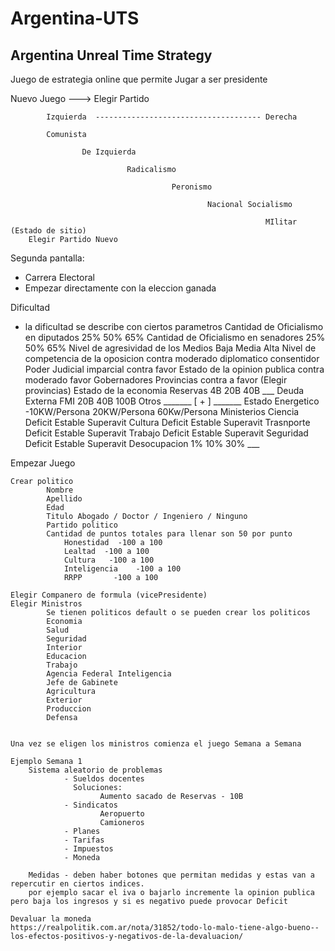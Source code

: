 # Argentina-UTS
## Argentina Unreal Time Strategy

Juego de estrategia online que permite Jugar a ser presidente

Nuevo Juego --->
            Elegir Partido

            Izquierda  ------------------------------------- Derecha

            Comunista

                    De Izquierda

                              Radicalismo

                                        Peronismo

                                                Nacional Socialismo

                                                             MIlitar (Estado de sitio)
        Elegir Partido Nuevo

Segunda pantalla:

- Carrera Electoral
- Empezar directamente con la eleccion ganada


Dificultad

- la dificultad se describe con ciertos parametros
        Cantidad de Oficialismo en diputados    25%  50%  65%
        Cantidad de Oficialismo en senadores    25%  50%  65%
        Nivel de agresividad de los Medios      Baja Media Alta
        Nivel de competencia de la oposicion    contra moderado diplomatico consentidor
        Poder Judicial                          imparcial contra favor
        Estado de la opinion publica            contra moderado favor
        Gobernadores Provincias                 contra a favor (Elegir provincias)
        Estado de la economia
            Reservas                            4B  20B    40B  ___
            Deuda Externa
                FMI                             20B 40B 100B
                Otros                           _______
                [ + ]                           _______
        Estado Energetico                       -10KW/Persona   20KW/Persona 60Kw/Persona
        Ministerios
            Ciencia                             Deficit  Estable  Superavit
            Cultura                             Deficit  Estable  Superavit
            Trasnporte                          Deficit  Estable  Superavit
            Trabajo                             Deficit  Estable  Superavit
            Seguridad                           Deficit  Estable  Superavit
        Desocupacion                            1%  10%   30%     ___

Empezar Juego

    Crear politico
            Nombre
            Apellido
            Edad
            Titulo Abogado / Doctor / Ingeniero / Ninguno
            Partido politico
            Cantidad de puntos totales para llenar son 50 por punto
                Honestidad  -100 a 100
                Lealtad  -100 a 100
                Cultura   -100 a 100
                Inteligencia    -100 a 100
                RRPP       -100 a 100

    Elegir Companero de formula (vicePresidente)
    Elegir Ministros
            Se tienen politicos default o se pueden crear los politicos
            Economia
            Salud
            Seguridad
            Interior
            Educacion
            Trabajo
            Agencia Federal Inteligencia
            Jefe de Gabinete
            Agricultura
            Exterior
            Produccion
            Defensa


    Una vez se eligen los ministros comienza el juego Semana a Semana

    Ejemplo Semana 1
        Sistema aleatorio de problemas
                - Sueldos docentes
                  Soluciones:
                        Aumento sacado de Reservas - 10B
                - Sindicatos
                        Aeropuerto
                        Camioneros
                - Planes
                - Tarifas
                - Impuestos
                - Moneda

        Medidas - deben haber botones que permitan medidas y estas van a repercutir en ciertos indices.
        por ejemplo sacar el iva o bajarlo incremente la opinion publica pero baja los ingresos y si es negativo puede provocar Deficit

    Devaluar la moneda
    https://realpolitik.com.ar/nota/31852/todo-lo-malo-tiene-algo-bueno--los-efectos-positivos-y-negativos-de-la-devaluacion/


